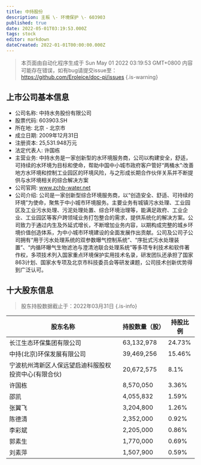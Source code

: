 ```yaml
---
title: 中持股份
description: 主板 \- 环境保护 \- 603903
published: true
date: 2022-05-01T03:19:53.000Z
tags: stock
editor: markdown
dateCreated: 2022-01-01T00:00:00.000Z
---
```


> 本页面由自动化程序生成于 Sun May 01 2022 03:19:53 GMT+0800
> 内容可能存在错误，如有bug请提交issue至：https://github.com/Eroleice/doc-pi/issues
{.is-warning}

## 上市公司基本信息
- 公司名称: 中持水务股份有限公司
- 股票代码: 603903.SH
- 所在地: 北京 - 北京市
- 成立日期: 2009年12月31日
- 注册资本: 25,531.948万元
- 法定代表人: 许国栋
- 主营业务: 中持水务是一家创新型的水环境服务商，公司以构建安全，舒适，可持续的水环境为目标和使命，帮助中国中小城市政府客户管好“两桶水”:改善地方水环境和控制工业园区的环境风险，与之形成长期合作伙伴关系并不断提供与水环境相关的综合解决方案
- 公司官网: www.zchb-water.net
- 公司介绍: 公司是一家创新型综合环境服务商，以“创造安全、舒适、可持续的环境”为使命，聚焦于中小城市环境服务。主要业务有城镇污水处理、工业园区及工业污水处理、污泥处理处置、综合环境治理等，能满足政府、工业企业、工业园区等客户跨领域业务打包整合的需求，提供系统化的解决方案。公司致力于通过内生及外延式增长，不断增加业务内容，以期构成完整的城乡环境价值创造体系，为中小城市环境建设的全面发展作出贡献。公司及公司子公司拥有“用于污水处理系统的双参数曝气控制系统”、“序批式污水处理装置”、“内循环曝气生物滤池与澄清池联合处理系统”等多项专利技术和软件著作权，多项技术列入国家重点环境保护实用技术名录，研发团队还承担了国家863计划、国家水专项及北京市科技委员会等研发课题，公司技术创新优势得到广泛认可。


## 十大股东信息
> 股东持股数据截止于：2022年03月31日
{.is-info}

| 股东名称 | 持股数量（股） | 持股比例 |
| --- | --- | --- |
| 长江生态环保集团有限公司 | 63,132,978 | 24.73% |
| 中持(北京)环保发展有限公司 | 39,469,256 | 15.46% |
| 宁波杭州湾新区人保远望启迪科服股权投资中心(有限合伙) | 20,672,575 | 8.1% |
| 许国栋 | 8,570,050 | 3.36% |
| 邵凯 | 4,055,832 | 1.59% |
| 张翼飞 | 3,204,800 | 1.26% |
| 陈德清 | 2,352,000 | 0.92% |
| 李彩斌 | 2,205,000 | 0.86% |
| 郭素生 | 1,770,000 | 0.69% |
| 刘素萍 | 1,507,900 | 0.59% |




